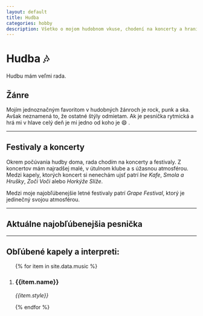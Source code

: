 ```yaml
---
layout: default
title: Hudba
categories: hobby
description: Všetko o mojom hudobnom vkuse, chodení na koncerty a hraní na hudobné nástroje.
---
```

# Hudba :notes:

Hudbu mám veľmi rada. 

## Žánre

Mojím jednoznačným favoritom v hudobných žánroch je rock, punk a ska. Avšak neznamená to, že ostatné štýly odmietam. Ak je pesnička rytmická a hrá mi v hlave celý deň je mi jedno od koho je :smile: . 

---

## Festivaly a koncerty

Okrem počúvania hudby doma, rada chodím na koncerty a festivaly. Z koncertov mám najradšej malé, v útulnom klube a s úžasnou atmosférou. 
Medzi kapely, ktorých koncert si nenechám ujsť patrí *Ine Kafe*, *Smola a Hrušky*, *Zoči Voči* alebo *Horkýže Slíže*.

Medzi moje najobľúbenejšie letné festivaly patrí *Grape Festival*, ktorý je jedinečný svojou atmosférou.

---

## Aktuálne najobľúbenejšia pesnička

<!-- {% youtube Ra2UQhJNrBY %} -->

---

## Obľúbené kapely a interpreti:

  <ol>
    {% for item in site.data.music %}
    <li>
        <h3>{{item.name}}</h3> 
        <p style="font-style:italic">{{item.style}}</p> 
    </li>
    {% endfor %}
  </ol>


